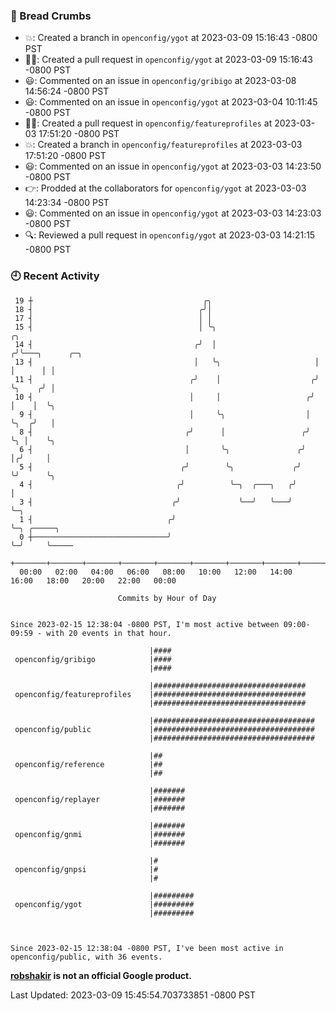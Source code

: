 ### 🍞 Bread Crumbs

 * 💥: Created a branch in `openconfig/ygot` at 2023-03-09 15:16:43 -0800 PST
 * ✍🏼: Created a pull request in `openconfig/ygot` at 2023-03-09 15:16:43 -0800 PST
 * 😃: Commented on an issue in `openconfig/gribigo` at 2023-03-08 14:56:24 -0800 PST
 * 😃: Commented on an issue in `openconfig/ygot` at 2023-03-04 10:11:45 -0800 PST
 * ✍🏼: Created a pull request in `openconfig/featureprofiles` at 2023-03-03 17:51:20 -0800 PST
 * 💥: Created a branch in `openconfig/featureprofiles` at 2023-03-03 17:51:20 -0800 PST
 * 😃: Commented on an issue in `openconfig/ygot` at 2023-03-03 14:23:50 -0800 PST
 * 👉: Prodded at the collaborators for `openconfig/ygot` at 2023-03-03 14:23:34 -0800 PST
 * 😃: Commented on an issue in `openconfig/ygot` at 2023-03-03 14:23:03 -0800 PST
 * 🔍: Reviewed a pull request in  `openconfig/ygot` at 2023-03-03 14:21:15 -0800 PST

### 🕘 Recent Activity
```
 19 ┼                                      ╭╮
 18 ┤                                     ╭╯│
 17 ┤                                     │ │
 15 ┤                                     │ ╰╮                       ╭╮
 14 ┤                                    ╭╯  │                      ╭╯╰───╮      ╭─╮
 13 ┤                                    │   ╰╮                     │     │      │ │
 11 ┤                                   ╭╯    │                    ╭╯     ╰╮    ╭╯ │
 10 ┤                                   │     │                   ╭╯       │    │  ╰╮
  9 ┤                                   │     ╰╮                  │        ╰╮  ╭╯   │
  8 ┤                                  ╭╯      │                 ╭╯         ╰╮ │    ╰╮
  6 ┤                                  │       ╰╮               ╭╯           │╭╯     │
  5 ┤                                 ╭╯        ╰╮             ╭╯            ╰╯      ╰╮
  4 ┤                                ╭╯          ╰─╮  ╭───╮   ╭╯                      │
  3 ┤                               ╭╯             ╰──╯   ╰───╯                       ╰─╮
  1 ┤                              ╭╯                                                   ╰─╮ ╭─────╮
  0 ┼──────────────────────────────╯                                                      ╰─╯     ╰─────
    +───────+───────+───────+───────+───────+───────+───────+───────+───────+───────+───────+───────+────
  00:00   02:00   04:00   06:00   08:00   10:00   12:00   14:00   16:00   18:00   20:00   22:00   00:00   

						Commits by Hour of Day


Since 2023-02-15 12:38:04 -0800 PST, I'm most active between 09:00-09:59 - with 20 events in that hour.

```



```
                               |####
 openconfig/gribigo            |####
                               |####

                               |##################################
 openconfig/featureprofiles    |##################################
                               |##################################

                               |####################################
 openconfig/public             |####################################
                               |####################################

                               |##
 openconfig/reference          |##
                               |##

                               |#######
 openconfig/replayer           |#######
                               |#######

                               |#######
 openconfig/gnmi               |#######
                               |#######

                               |#
 openconfig/gnpsi              |#
                               |#

                               |#########
 openconfig/ygot               |#########
                               |#########



Since 2023-02-15 12:38:04 -0800 PST, I've been most active in openconfig/public, with 36 events.

```
**[robshakir](mailto:robjs@google.com) is not an official Google product.**  


Last Updated: 2023-03-09 15:45:54.703733851 -0800 PST
